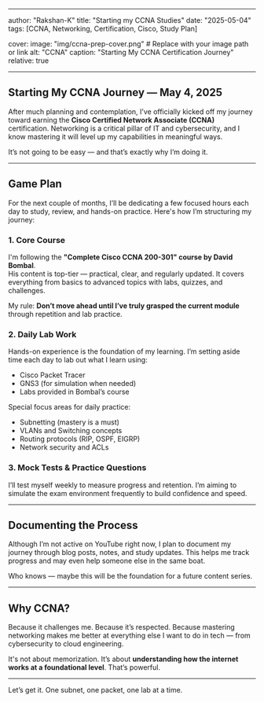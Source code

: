 
---
author: "Rakshan-K"
title: "Starting my CCNA Studies"
date: "2025-05-04"
tags: [CCNA, Networking, Certification, Cisco, Study Plan]

cover: 
    image: "img/ccna-prep-cover.png"  # Replace with your image path or link
    alt: "CCNA"
    caption: "Starting My CCNA Certification Journey"
    relative: true

---


## Starting My CCNA Journey — May 4, 2025  

After much planning and contemplation, I’ve officially kicked off my journey toward earning the **Cisco Certified Network Associate (CCNA)** certification. Networking is a critical pillar of IT and cybersecurity, and I know mastering it will level up my capabilities in meaningful ways.

It’s not going to be easy — and that’s exactly why I’m doing it.

---

## Game Plan  

For the next couple of months, I’ll be dedicating a few focused hours each day to study, review, and hands-on practice. Here's how I’m structuring my journey:

### 1. **Core Course**
I'm following the **"Complete Cisco CCNA 200-301" course by David Bombal**.  
His content is top-tier — practical, clear, and regularly updated. It covers everything from basics to advanced topics with labs, quizzes, and challenges.

My rule: **Don’t move ahead until I’ve truly grasped the current module** through repetition and lab practice.

### 2. **Daily Lab Work**
Hands-on experience is the foundation of my learning. I’m setting aside time each day to lab out what I learn using:
- Cisco Packet Tracer
- GNS3 (for simulation when needed)
- Labs provided in Bombal’s course

Special focus areas for daily practice:
- Subnetting (mastery is a must)
- VLANs and Switching concepts
- Routing protocols (RIP, OSPF, EIGRP)
- Network security and ACLs

### 3. **Mock Tests & Practice Questions**
I’ll test myself weekly to measure progress and retention. I’m aiming to simulate the exam environment frequently to build confidence and speed.

---

## Documenting the Process  

Although I’m not active on YouTube right now, I plan to document my journey through blog posts, notes, and study updates. This helps me track progress and may even help someone else in the same boat.

Who knows — maybe this will be the foundation for a future content series.

---

## Why CCNA?  

Because it challenges me. Because it’s respected. Because mastering networking makes me better at everything else I want to do in tech — from cybersecurity to cloud engineering.  

It's not about memorization. It’s about **understanding how the internet works at a foundational level**. That’s powerful.

---

Let’s get it. One subnet, one packet, one lab at a time.


